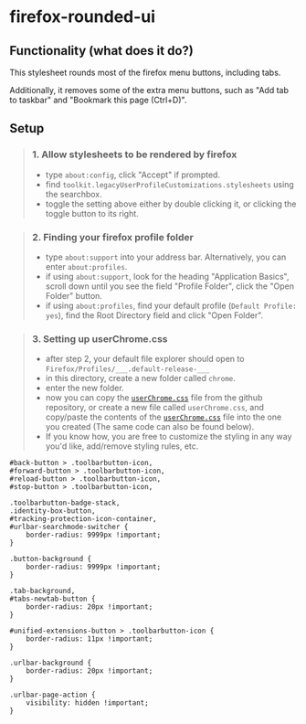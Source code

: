 # firefox-rounded-ui

## Functionality (what does it do?)

This stylesheet rounds most of the firefox menu buttons, including tabs.

Additionally, it removes some of the extra menu buttons, such as "Add tab to taskbar" and "Bookmark this page (Ctrl+D)".

## Setup

>### 1. Allow stylesheets to be rendered by firefox
> - type `about:config`, click "Accept" if prompted.
> - find `toolkit.legacyUserProfileCustomizations.stylesheets` using the searchbox.
> - toggle the setting above either by double clicking it, or clicking the toggle button to its right.

>### 2. Finding your firefox profile folder
> - type `about:support` into your address bar. Alternatively, you can enter `about:profiles`.
> - if using `about:support`, look for the heading "Application Basics", scroll down until you see the field "Profile Folder", click the "Open Folder" button.
> - if using `about:profiles`, find your default profile (`Default Profile: yes`), find the Root Directory field and click "Open Folder".

>### 3. Setting up userChrome.css
> - after step 2, your default file explorer should open to `Firefox/Profiles/___.default-release-___`
> - in this directory, create a new folder called `chrome`.
> - enter the new folder.
> - now you can copy the [`userChrome.css`](https://github.com/jake05050505/firefox-rounded-ui/blob/main/userChrome.css) file from the github repository, or create a new file called `userChrome.css`, and copy/paste the contents of the [`userChrome.css`](userChrome.css) file into the one you created (The same code can also be found below).
> - If you know how, you are free to customize the styling in any way you'd like, add/remove styling rules, etc.

```
#back-button > .toolbarbutton-icon,
#forward-button > .toolbarbutton-icon,
#reload-button > .toolbarbutton-icon,
#stop-button > .toolbarbutton-icon,

.toolbarbutton-badge-stack,
.identity-box-button,
#tracking-protection-icon-container,
#urlbar-searchmode-switcher {
    border-radius: 9999px !important;
}

.button-background {
    border-radius: 9999px !important;
}

.tab-background,
#tabs-newtab-button {
    border-radius: 20px !important;
}

#unified-extensions-button > .toolbarbutton-icon {
    border-radius: 11px !important;
}

.urlbar-background {
    border-radius: 20px !important;
}

.urlbar-page-action {
    visibility: hidden !important;
}
```
